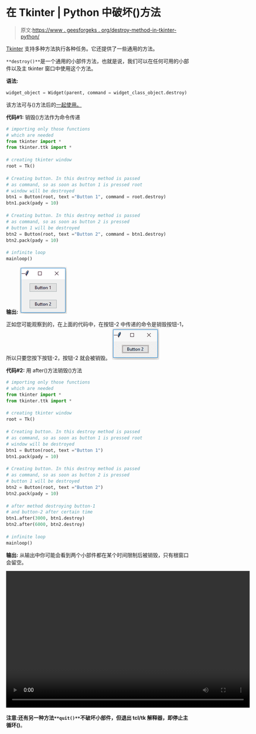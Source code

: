 # 在 Tkinter | Python 中破坏()方法

> 原文:[https://www . geesforgeks . org/destroy-method-in-tkinter-python/](https://www.geeksforgeeks.org/destroy-method-in-tkinter-python/)

[Tkinter](https://www.geeksforgeeks.org/python-gui-tkinter/) 支持多种方法执行各种任务。它还提供了一些通用的方法。

`**destroy()**`是一个通用的小部件方法，也就是说，我们可以在任何可用的小部件以及主 tkinter 窗口中使用这个方法。

**语法:**

```py
widget_object = Widget(parent, command = widget_class_object.destroy)

```

该方法可与()方法后的[一起使用。](https://www.geeksforgeeks.org/python-after-method-in-tkinter/)

**代码#1:** 销毁()方法作为命令传递

```py
# importing only those functions
# which are needed
from tkinter import * 
from tkinter.ttk import *

# creating tkinter window
root = Tk()

# Creating button. In this destroy method is passed
# as command, so as soon as button 1 is pressed root
# window will be destroyed
btn1 = Button(root, text ="Button 1", command = root.destroy)
btn1.pack(pady = 10)

# Creating button. In this destroy method is passed
# as command, so as soon as button 2 is pressed
# button 1 will be destroyed
btn2 = Button(root, text ="Button 2", command = btn1.destroy)
btn2.pack(pady = 10)

# infinite loop
mainloop()
```

**输出:**
![destroy() method in Tkinter](img/bdb0666ec75ffd6f5c206174f18fd777.png)

正如您可能观察到的，在上面的代码中，在按钮-2 中传递的命令是销毁按钮-1，所以只要您按下按钮-2，按钮-2 就会被销毁。
![destroy() method passed as command](img/d8f6245a4bee4e248bf42250e017de2b.png)

**代码#2:** 用 after()方法销毁()方法

```py
# importing only those functions
# which are needed
from tkinter import * 
from tkinter.ttk import *

# creating tkinter window
root = Tk()

# Creating button. In this destroy method is passed
# as command, so as soon as button 1 is pressed root
# window will be destroyed
btn1 = Button(root, text ="Button 1")
btn1.pack(pady = 10)

# Creating button. In this destroy method is passed
# as command, so as soon as button 2 is pressed
# button 1 will be destroyed
btn2 = Button(root, text ="Button 2")
btn2.pack(pady = 10)

# after method destroying button-1
# and button-2 after certain time
btn1.after(3000, btn1.destroy)
btn2.after(6000, btn2.destroy)

# infinite loop
mainloop()
```

**输出:**
从输出中你可能会看到两个小部件都在某个时间限制后被销毁，只有根窗口会留空。

<video class="wp-video-shortcode" id="video-298287-1" width="665" height="373" preload="metadata" controls=""><source type="video/mp4" src="https://media.geeksforgeeks.org/wp-content/uploads/20190429231129/ice_video_20190429-230659_edit_0.mp4?_=1">[https://media.geeksforgeeks.org/wp-content/uploads/20190429231129/ice_video_20190429-230659_edit_0.mp4](https://media.geeksforgeeks.org/wp-content/uploads/20190429231129/ice_video_20190429-230659_edit_0.mp4)</video>

**注意:**还有另一种方法`**quit()**`不破坏小部件，但退出 tcl/tk 解释器，即停止**主循环()**。
